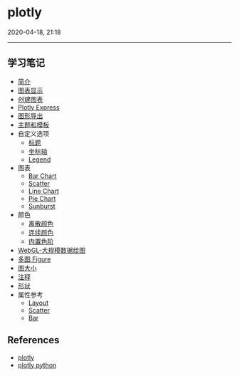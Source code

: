 # plotly

2020-04-18, 21:18
***

## 学习笔记

- [简介](1_intro.md)
- [图表显示](2_display.md)
- [创建图表](3_create.md)
- [Plotly Express](4_express.md)
- [图形导出](5_output.md)
- [主题和模板](6_theme_template.md)
- 自定义选项
  - [标题](11_title.md)
  - [坐标轴](12_axes.md)
  - [Legend](13_legend.md)
- 图表
  - [Bar Chart](chart_bar.md)
  - [Scatter](chart_scatter.md)
  - [Line Chart](chart_line.md)
  - [Pie Chart](chart_pie.md)
  - [Sunburst](chart_sunburst.md)
- 颜色
  - [离散颜色](color_discrete.md)
  - [连续颜色](color_continuous.md)
  - [内置色阶](color_builtin_color_scale.md)
- [WebGL-大规模数据绘图](webgl.md)
- [多图 Figure](15_subplot.md)
- [图大小](9_graph_size.md)
- [注释](20_annotation.md)
- [形状](23_shapes.md)
- 属性参考
  - [Layout](ref_layout.md)
  - [Scatter](ref_scatter.md)
  - [Bar](ref_bar.md)

## References

- [plotly](https://plot.ly/python/getting-started/)
- [plotly python](https://plotly.com/python/)

